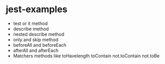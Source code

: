 # jest-examples

- test or it method 
- describe method 
- nested describe method 
- only and skip method 
- beforeAll and beforeEach
- afterAll and afterEach
- Matchers methods like toHavelength toContain not.toContain not.toBe